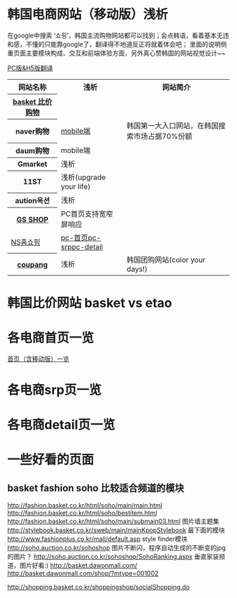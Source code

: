 # 韩国电商网站（移动版）浅析

在google中搜索 ‘쇼핑’，韩国主流购物网站都可以找到；会点韩语，看着基本无违和感，不懂的只能靠google了，翻译得不地道反正将就着体会吧；
里面的说明侧重页面主要模块构成、交互和前端体验方面，另外真心赞韩国的网站视觉设计~~


<table>
<tr><th>网站名称</th><th>浅析</th><th>网站简介</th></tr>
<tr><th><a href="http://www.basket.co.kr/">basket 比价购物</a></th><a href="dist/basket.md">PC版&H5版翻译</a><td></td></tr>
<tr><th>naver购物</th><td><a href="#">mobile端</a></td><td>韩国第一大入口网站，在韩国搜索市场占据70%份额</td></tr>
<tr><th>daum购物</th><td>mobile端</td></tr>
<tr><th>Gmarket</th><td>浅析</td></tr>
<tr><th>11ST</th><td>浅析(upgrade your life)</td></tr>
<tr><th>aution옥션</th><td>浅析</td></tr>
<tr><th><a href="http://www.gsshop.com/index.gs">GS SHOP</a></th><td>PC首页支持宽窄屏响应</td></tr>
<tr><td><a href="http://www.nsmall.com/">NS홈쇼핑</a></td><td><a href="nswall.md">pc-首页</a><a href="srp.md">pc-srp</a><a href="detail.md">pc-detail</a></td></tr>
<tr><th><a href="http://www.coupang.com/">coupang</a></th><td>浅析</td><td>韩国团购网站(color your days!)</td></tr>
</table>

# 韩国比价网站 basket vs etao

# 各电商首页一览

[首页（含移动版）一览](/homepage.md)

# 各电商srp页一览

# 各电商detail页一览

# 一些好看的页面

## basket fashion soho 比较适合频道的模块
http://fashion.basket.co.kr/html/soho/main/main.html
http://fashion.basket.co.kr/html/soho/bestitem.html
http://fashion.basket.co.kr/html/soho/main/submain03.html
图片墙主题集
http://stylebook.basket.co.kr/sweb/main/mainKpopStylebook
最下面的模块
http://www.fashionplus.co.kr/mall/default.asp
style finder模块
http://soho.auction.co.kr/sohoshop
图片不断闪，程序自动生成的不断变的jpg的图片？
http://soho.auction.co.kr/sohoshop/SohoRanking.aspx
垂直家装频道，图片好看:)
http://basket.dawonmall.com/
http://basket.dawonmall.com/shop/?mtype=001002

http://shopping.basket.co.kr/shoppingshop/socialShopping.do
